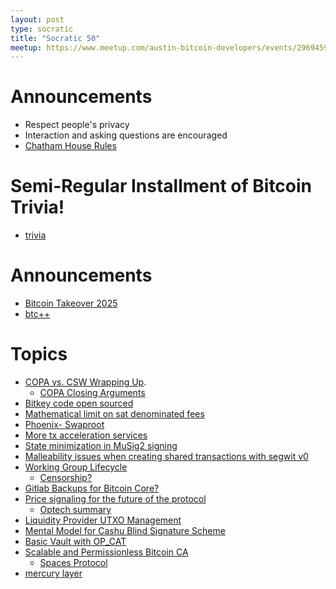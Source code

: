 ```yaml
---
layout: post
type: socratic
title: "Socratic 50"
meetup: https://www.meetup.com/austin-bitcoin-developers/events/296945954/
---
```


# Announcements

- Respect people's privacy
- Interaction and asking questions are encouraged
- [Chatham House Rules](https://www.chathamhouse.org/about-us/chatham-house-rule)

# Semi-Regular Installment of Bitcoin Trivia!

- [trivia]()

# Announcements
- [Bitcoin Takeover 2025](https://www.eventbrite.com/e/bitcoin-takeover-2024-austin-tx-tickets-829036399187)
- [btc++](https://btcplusplus.dev/conf/atx24)

# Topics
- [COPA vs. CSW Wrapping Up](https://www.msn.com/en-us/money/technology/copa-vs-wright-what-s-at-stake-as-the-trial-to-determine-satoshi-s-identity-wraps-up/ar-BB1jJHN0).
  - [COPA Closing Arguments](https://satoshi50.com/pdf/closing.pdf)
- [Bitkey code open sourced](https://bitkey.build/sharing-the-code-behind-bitkey/)
- [Mathematical limit on sat denominated fees](https://twitter.com/MrHodl/status/1761755745580716287?s=20)
- [Phoenix- Swaproot](https://acinq.co/blog/phoenix-swaproot)
- [More tx acceleration services](https://twitter.com/renepickhardt/status/1760972080533651747)
- [State minimization in MuSig2 signing](https://delvingbitcoin.org/t/state-minimization-in-musig2-signing-sessions/626)
- [Malleability issues when creating shared transactions with segwit v0](https://bitcoinops.org/en/newsletters/2024/02/07/#requirement-to-verify-inputs-use-segwit-in-protocols-vulnerable-to-txid-malleability)
- [Working Group Lifecycle](https://delvingbitcoin.org/t/workgroup-lifecycle/598)
  - [Censorship?](https://stacker.news/items/440692)
- [Gitlab Backups for Bitcoin Core?](https://delvingbitcoin.org/t/gitlab-backups-for-bitcoin-core-repository/624)
- [Price signaling for the future of the protocol](https://delvingbitcoin.org/t/economic-majority-signaling-for-op-ctv-activation/635)
  - [Optech summary](https://bitcoinops.org/en/newsletters/2024/03/13/#trustless-onchain-betting-on-potential-soft-forks)
- [Liquidity Provider UTXO Management](https://delvingbitcoin.org/t/liquidity-provider-utxo-management/600)
- [Mental Model for Cashu Blind Signature Scheme](https://delvingbitcoin.org/t/building-intuition-for-the-cashu-blind-signature-scheme/506)
- [Basic Vault with OP_CAT](https://delvingbitcoin.org/t/basic-vault-prototype-using-op-cat/576)
- [Scalable and Permissionless Bitcoin CA](https://delvingbitcoin.org/t/scalable-permissionless-bitcoin-ca/596)
  - [Spaces Protocol](https://spacesprotocol.org/)
- [mercury layer](https://mercurylayer.com/)
